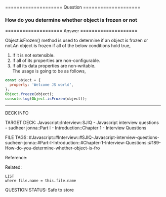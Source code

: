 ==================== Question ====================  

### How do you determine whether object is frozen or not  

==================== Answer ====================  

Object.isFrozen() method is used to determine if an object is frozen or not.An
object is frozen if all of the below conditions hold true,

1. If it is not extensible.
2. If all of its properties are non-configurable.
3. If all its data properties are non-writable.  
   The usage is going to be as follows,

```javascript
const object = {
  property: 'Welcome JS world',
};
Object.freeze(object);
console.log(Object.isFrozen(object));
```

---

DECK INFO

TARGET DECK: Javascript::Interview::SJIQ - Javascript interview questions -
sudheer jonna::Part I - Introduction::Chapter 1 - Interview Questions

FILE TAGS:
#Javascript::#Interview::#SJIQ-Javascript-interview-questions-sudheer-jonna::#Part-I-Introduction::#Chapter-1-Interview-Questions::#189-How-do-you-determine-whether-object-is-fro

Reference:

Related:

```dataview
LIST
where file.name = this.file.name
```

QUESTION STATUS: Safe to store
